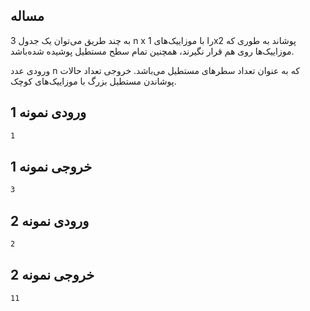 ## مساله

به چند طریق می‌توان یک جدول 3 n x را با موزاییک‌های 1x2 پوشاند به طوری که موزاییک‌ها روی هم قرار نگیرند، همچنین تمام سطح مستطیل پوشیده شده‌باشد.

ورودی
عدد n که به عنوان تعداد سطرهای مستطیل می‌باشد.
خروجی
تعداد حالات پوشاندن مستطیل بزرگ با موزاییک‌های کوچک.

## ورودی نمونه 1

```sh
1
```

## خروجی نمونه 1

```sh
3
```

## ورودی نمونه 2

```sh
2
```

## خروجی نمونه 2

```sh
11
```
